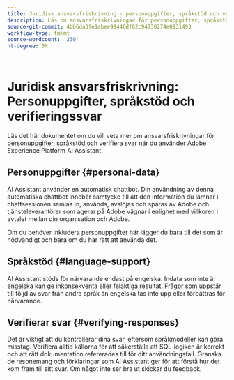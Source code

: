 ```yaml
---
title: Juridisk ansvarsfriskrivning - personuppgifter, språkstöd och verifieringssvar
description: Läs om ansvarsfriskrivningar för personuppgifter, språkstöd och verifiering av svar när du använder AI Assistant.
source-git-commit: 4bb6da3fe1abee98446df62c94730274e0931493
workflow-type: tm+mt
source-wordcount: '230'
ht-degree: 0%

---
```


# Juridisk ansvarsfriskrivning: Personuppgifter, språkstöd och verifieringssvar

Läs det här dokumentet om du vill veta mer om ansvarsfriskrivningar för personuppgifter, språkstöd och verifiera svar när du använder Adobe Experience Platform AI Assistant.

## Personuppgifter {#personal-data}

AI Assistant använder en automatisk chattbot. Din användning av denna automatiska chattbot innebär samtycke till att den information du lämnar i chattsessionen samlas in, används, avslöjas och sparas av Adobe och tjänsteleverantörer som agerar på Adobe vägnar i enlighet med villkoren i avtalet mellan din organisation och Adobe.

Om du behöver inkludera personuppgifter här lägger du bara till det som är nödvändigt och bara om du har rätt att använda det.

## Språkstöd {#language-support}

AI Assistant stöds för närvarande endast på engelska. Indata som inte är engelska kan ge inkonsekventa eller felaktiga resultat. Frågor som uppstår till följd av svar från andra språk än engelska tas inte upp eller förbättras för närvarande.

## Verifierar svar {#verifying-responses}

Det är viktigt att du kontrollerar dina svar, eftersom språkmodeller kan göra misstag. Verifiera alltid källorna för att säkerställa att SQL-logiken är korrekt och att rätt dokumentation refererades till för ditt användningsfall. Granska de resonemang och förklaringar som AI Assistant ger för att förstå hur det kom fram till sitt svar. Om något inte ser bra ut skickar du feedback.

